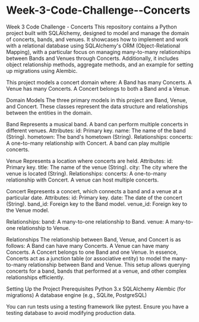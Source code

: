 
# Week-3-Code-Challenge--Concerts

Week 3 Code Challenge - Concerts
This repository contains a Python project built with SQLAlchemy, designed to model and manage the domain of concerts, bands, and venues. It showcases how to implement and work with a relational database using SQLAlchemy's ORM (Object-Relational Mapping), with a particular focus on managing many-to-many relationships between Bands and Venues through Concerts. Additionally, it includes object relationship methods, aggregate methods, and an example for setting up migrations using Alembic.




This project models a concert domain where:
A Band has many Concerts.
A Venue has many Concerts.
A Concert belongs to both a Band and a Venue.





Domain Models
The three primary models in this project are Band, Venue, and Concert. These classes represent the data structure and relationships between the entities in the domain.

Band
Represents a musical band. A band can perform multiple concerts in different venues.
Attributes:
id: Primary key.
name: The name of the band (String).
hometown: The band's hometown (String).
Relationships:
concerts: A one-to-many relationship with Concert. A band can play multiple concerts.




Venue
Represents a location where concerts are held.
Attributes:
id: Primary key.
title: The name of the venue (String).
city: The city where the venue is located (String).
Relationships:
concerts: A one-to-many relationship with Concert. A venue can host multiple concerts.






Concert
Represents a concert, which connects a band and a venue at a particular date.
Attributes:
id: Primary key.
date: The date of the concert (String).
band_id: Foreign key to the Band model.
venue_id: Foreign key to the Venue model.






Relationships:
band: A many-to-one relationship to Band.
venue: A many-to-one relationship to Venue.




Relationships
The relationship between Band, Venue, and Concert is as follows:
A Band can have many Concerts.
A Venue can have many Concerts.
A Concert belongs to one Band and one Venue.
In essence, Concerts act as a junction table (or associative entity) to model the many-to-many relationship between Band and Venue. This setup allows querying concerts for a band, bands that performed at a venue, and other complex relationships efficiently.



Setting Up the Project
Prerequisites
Python 3.x
SQLAlchemy
Alembic (for migrations)
A database engine (e.g., SQLite, PostgreSQL)



You can run tests using a testing framework like pytest. Ensure you have a testing database to avoid modifying production data.
